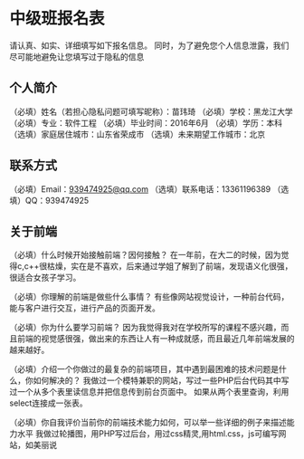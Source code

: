 # 中级班报名表

请认真、如实、详细填写如下报名信息。
同时，为了避免您个人信息泄露，我们尽可能地避免让您填写过于隐私的信息

## 个人简介

（必填）姓名（若担心隐私问题可填写昵称）：苗玮琦
（必填）学校：黑龙江大学
（必填）专业：软件工程
（必填）毕业时间：2016年6月
（必填）学历：本科
（选填）家庭居住城市：山东省荣成市
（选填）未来期望工作城市：北京

## 联系方式

（必填）Email：939474925@qq.com
（选填）联系电话：13361196389
（选填）QQ：939474925

## 关于前端

（必填）什么时候开始接触前端？因何接触？
       在一年前，在大二的时候，因为觉得c,c++很枯燥，实在是不喜欢，后来通过学姐了解到了前端，发现语义化很强，很适合女孩子学习。

（必填）你理解的前端是做些什么事情？
  有些像网站视觉设计，一种前台代码，能与客户进行交互，进行产品的页面开发。

（必填）你为什么要学习前端？
因为我觉得我对在学校所写的课程不感兴趣，而且前端的视觉感很强，做出来的东西让人有一种成就感，而且最近几年前端发展的越来越好。

（必填）介绍一个你做过的最复杂的前端项目，其中遇到最困难的技术问题是什么，你如何解决的？
我做过一个模特兼职的网站，写过一些PHP后台代码其中写过一个从多个表里读信息并把信息传到前台页面中。
如果从两个表里查询，利用select连接成一张表。

（必填）你自我评价当前你的前端技术能力如何，可以举一些详细的例子来描述能力水平
我做过轮播图，用PHP写过后台，用过css精灵,用html.css，js可编写网站，如美丽说

